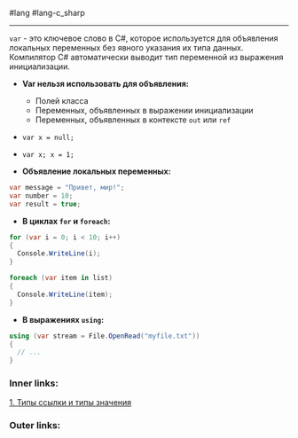 #lang #lang-c_sharp

---
`var` - это ключевое слово в C#, которое используется для объявления локальных переменных без явного указания их типа данных. Компилятор C# автоматически выводит тип переменной из выражения инициализации.
- **Var нельзя использовать для объявления:**
    - Полей класса
    - Переменных, объявленных в выражении инициализации
    - Переменных, объявленных в контексте `out` или `ref`
- `var x = null;`
- `var x; x = 1;`

- **Объявление локальных переменных:**
```csharp
var message = "Привет, мир!";
var number = 10;
var result = true;
```

- **В циклах `for` и `foreach`:**
```csharp
for (var i = 0; i < 10; i++)
{
  Console.WriteLine(i);
}

foreach (var item in list)
{
  Console.WriteLine(item);
}
```

- **В выражениях `using`:**
```csharp
using (var stream = File.OpenRead("myfile.txt"))
{
  // ...
}
```


### Inner links:
[1. Типы ссылки и типы значения](1.%20Languages/C-sharp/0.%20Введение/1.%20Типы%20данных/1.%20Типы%20ссылки%20и%20типы%20значения.md)


### Outer links:


